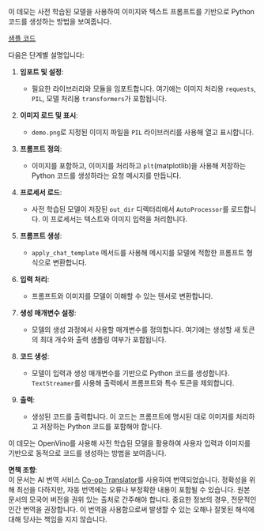 <!--
CO_OP_TRANSLATOR_METADATA:
{
  "original_hash": "69d48385b1f1b31dd20dbb2405031bff",
  "translation_date": "2025-04-04T06:50:02+00:00",
  "source_file": "md\\02.Application\\04.Vision\\Phi3\\E2E_OpenVino_Phi3Vision.md",
  "language_code": "ko"
}
-->
이 데모는 사전 학습된 모델을 사용하여 이미지와 텍스트 프롬프트를 기반으로 Python 코드를 생성하는 방법을 보여줍니다.

[샘플 코드](../../../../../../code/06.E2E/E2E_OpenVino_Phi3-vision.ipynb)

다음은 단계별 설명입니다:

1. **임포트 및 설정**:
   - 필요한 라이브러리와 모듈을 임포트합니다. 여기에는 이미지 처리용 `requests`, `PIL`, 모델 처리용 `transformers`가 포함됩니다.

2. **이미지 로드 및 표시**:
   - `demo.png`로 지정된 이미지 파일을 `PIL` 라이브러리를 사용해 열고 표시합니다.

3. **프롬프트 정의**:
   - 이미지를 포함하고, 이미지를 처리하고 `plt`(matplotlib)을 사용해 저장하는 Python 코드를 생성하라는 요청 메시지를 만듭니다.

4. **프로세서 로드**:
   - 사전 학습된 모델이 저장된 `out_dir` 디렉터리에서 `AutoProcessor`를 로드합니다. 이 프로세서는 텍스트와 이미지 입력을 처리합니다.

5. **프롬프트 생성**:
   - `apply_chat_template` 메서드를 사용해 메시지를 모델에 적합한 프롬프트 형식으로 변환합니다.

6. **입력 처리**:
   - 프롬프트와 이미지를 모델이 이해할 수 있는 텐서로 변환합니다.

7. **생성 매개변수 설정**:
   - 모델의 생성 과정에서 사용할 매개변수를 정의합니다. 여기에는 생성할 새 토큰의 최대 개수와 출력 샘플링 여부가 포함됩니다.

8. **코드 생성**:
   - 모델이 입력과 생성 매개변수를 기반으로 Python 코드를 생성합니다. `TextStreamer`를 사용해 출력에서 프롬프트와 특수 토큰을 제외합니다.

9. **출력**:
   - 생성된 코드를 출력합니다. 이 코드는 프롬프트에 명시된 대로 이미지를 처리하고 저장하는 Python 코드를 포함해야 합니다.

이 데모는 OpenVino를 사용해 사전 학습된 모델을 활용하여 사용자 입력과 이미지를 기반으로 동적으로 코드를 생성하는 방법을 보여줍니다.

**면책 조항**:  
이 문서는 AI 번역 서비스 [Co-op Translator](https://github.com/Azure/co-op-translator)를 사용하여 번역되었습니다. 정확성을 위해 최선을 다하지만, 자동 번역에는 오류나 부정확한 내용이 포함될 수 있습니다. 원본 문서의 모국어 버전을 권위 있는 출처로 간주해야 합니다. 중요한 정보의 경우, 전문적인 인간 번역을 권장합니다. 이 번역을 사용함으로써 발생할 수 있는 오해나 잘못된 해석에 대해 당사는 책임을 지지 않습니다.